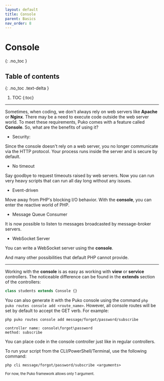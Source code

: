 ```yaml
---
layout: default
title: Console
parent: Basics
nav_order: 8
---
```


# Console
{: .no_toc }

## Table of contents
{: .no_toc .text-delta }

1. TOC
{:toc}

---


Sometimes, when coding, we don't always rely on web servers like **Apache** or **Nginx**. 
There may be a need to execute code outside the web server world. 
To meet these requirements, Puko comes with a feature called **Console**. 
So, what are the benefits of using it?

* Security:

Since the console doesn't rely on a web server, you no longer communicate via the HTTP protocol. 
Your process runs inside the server and is secure by default.

* No timeout

Say goodbye to request timeouts raised by web servers. Now you can run very heavy scripts that can run all day long without any issues.

* Event-driven

Move away from PHP's blocking I/O behavior. With the **console**, you can enter the reactive world of PHP.

* Message Queue Consumer

It is now possible to listen to messages broadcasted by message-broker servers.

* WebSocket Server

You can write a WebSocket server using the **console**.

And many other possibilities that default PHP cannot provide.

---

Working with the **console** is as easy as working with **view** or **service** controllers. The noticeable difference can be found in the **extends** section of the controllers:

```php
class students extends Console {}
```

You can also generate it with the Puko console using the command `php puko routes console add <route_name>`. 
However, all console routes will be set by default to accept the GET verb. 
For example:

```text
php puko routes console add message/forgot/password/subscribe

controller name: console\forgot\password
method: subscribe
```

You can place code in the console controller just like in regular controllers.

To run your script from the CLI/PowerShell/Terminal, use the following command:

```
php cli message/forgot/password/subscribe <arguments>
```

<small>For now, the Puko framework allows only 1 argument.</small>
